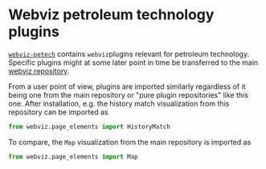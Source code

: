 # Webviz petroleum technology plugins

[`webviz-petech`](https://github.com/Statoil/webviz) contains `webviz`plugins
relevant for petroleum technology. Specific plugins might at some later
point in time be transferred to the main
[webviz repository](https://github.com/Statoil/webviz).

From a user point of view, plugins are imported similarly regardless of it
being one from the main repository or "pure plugin repositories" like this one.
After installation, e.g. the history match visualization from this repository
can be imported as
```python
from webviz.page_elements import HistoryMatch
```
To compare, the `Map` visualization from the main repository is imported as
```python
from webviz.page_elements import Map
```
